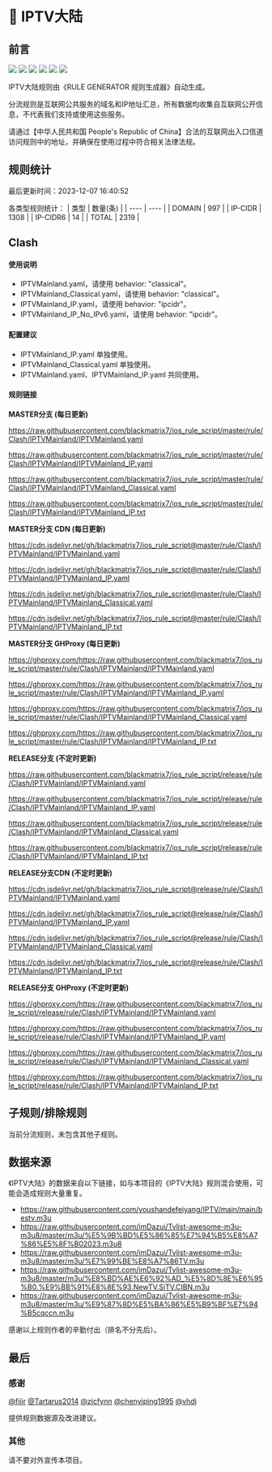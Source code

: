 # 🧸 IPTV大陆

## 前言

![](https://shields.io/badge/-移除重复规则-ff69b4) ![](https://shields.io/badge/-DOMAIN与DOMAIN--SUFFIX合并-green) ![](https://shields.io/badge/-DOMAIN--SUFFIX间合并-critical) ![](https://shields.io/badge/-DOMAIN与DOMAIN--KEYWORD合并-9cf) ![](https://shields.io/badge/-DOMAIN--SUFFIX与DOMAIN--KEYWORD合并-blue) ![](https://shields.io/badge/-IP--CIDR(6)合并-blueviolet) 

IPTV大陆规则由《RULE GENERATOR 规则生成器》自动生成。

分流规则是互联网公共服务的域名和IP地址汇总，所有数据均收集自互联网公开信息，不代表我们支持或使用这些服务。

请通过【中华人民共和国 People's Republic of China】合法的互联网出入口信道访问规则中的地址，并确保在使用过程中符合相关法律法规。

## 规则统计

最后更新时间：2023-12-07 16:40:52

各类型规则统计：
| 类型 | 数量(条)  | 
| ---- | ----  |
| DOMAIN | 997  | 
| IP-CIDR | 1308  | 
| IP-CIDR6 | 14  | 
| TOTAL | 2319  | 


## Clash 

#### 使用说明
- IPTVMainland.yaml，请使用 behavior: "classical"。
- IPTVMainland_Classical.yaml，请使用 behavior: "classical"。
- IPTVMainland_IP.yaml，请使用 behavior: "ipcidr"。
- IPTVMainland_IP_No_IPv6.yaml，请使用 behavior: "ipcidr"。

#### 配置建议
- IPTVMainland_IP.yaml 单独使用。
- IPTVMainland_Classical.yaml 单独使用。
- IPTVMainland.yaml、IPTVMainland_IP.yaml 共同使用。

#### 规则链接
**MASTER分支 (每日更新)**

https://raw.githubusercontent.com/blackmatrix7/ios_rule_script/master/rule/Clash/IPTVMainland/IPTVMainland.yaml

https://raw.githubusercontent.com/blackmatrix7/ios_rule_script/master/rule/Clash/IPTVMainland/IPTVMainland_IP.yaml

https://raw.githubusercontent.com/blackmatrix7/ios_rule_script/master/rule/Clash/IPTVMainland/IPTVMainland_Classical.yaml

https://raw.githubusercontent.com/blackmatrix7/ios_rule_script/master/rule/Clash/IPTVMainland/IPTVMainland_IP.txt

**MASTER分支 CDN (每日更新)**

https://cdn.jsdelivr.net/gh/blackmatrix7/ios_rule_script@master/rule/Clash/IPTVMainland/IPTVMainland.yaml

https://cdn.jsdelivr.net/gh/blackmatrix7/ios_rule_script@master/rule/Clash/IPTVMainland/IPTVMainland_IP.yaml

https://cdn.jsdelivr.net/gh/blackmatrix7/ios_rule_script@master/rule/Clash/IPTVMainland/IPTVMainland_Classical.yaml

https://cdn.jsdelivr.net/gh/blackmatrix7/ios_rule_script@master/rule/Clash/IPTVMainland/IPTVMainland_IP.txt

**MASTER分支 GHProxy (每日更新)**

https://ghproxy.com/https://raw.githubusercontent.com/blackmatrix7/ios_rule_script/master/rule/Clash/IPTVMainland/IPTVMainland.yaml

https://ghproxy.com/https://raw.githubusercontent.com/blackmatrix7/ios_rule_script/master/rule/Clash/IPTVMainland/IPTVMainland_IP.yaml

https://ghproxy.com/https://raw.githubusercontent.com/blackmatrix7/ios_rule_script/master/rule/Clash/IPTVMainland/IPTVMainland_Classical.yaml

https://ghproxy.com/https://raw.githubusercontent.com/blackmatrix7/ios_rule_script/master/rule/Clash/IPTVMainland/IPTVMainland_IP.txt

**RELEASE分支 (不定时更新)**

https://raw.githubusercontent.com/blackmatrix7/ios_rule_script/release/rule/Clash/IPTVMainland/IPTVMainland.yaml

https://raw.githubusercontent.com/blackmatrix7/ios_rule_script/release/rule/Clash/IPTVMainland/IPTVMainland_IP.yaml

https://raw.githubusercontent.com/blackmatrix7/ios_rule_script/release/rule/Clash/IPTVMainland/IPTVMainland_Classical.yaml

https://raw.githubusercontent.com/blackmatrix7/ios_rule_script/release/rule/Clash/IPTVMainland/IPTVMainland_IP.txt

**RELEASE分支CDN (不定时更新)**

https://cdn.jsdelivr.net/gh/blackmatrix7/ios_rule_script@release/rule/Clash/IPTVMainland/IPTVMainland.yaml

https://cdn.jsdelivr.net/gh/blackmatrix7/ios_rule_script@release/rule/Clash/IPTVMainland/IPTVMainland_IP.yaml

https://cdn.jsdelivr.net/gh/blackmatrix7/ios_rule_script@release/rule/Clash/IPTVMainland/IPTVMainland_Classical.yaml

https://cdn.jsdelivr.net/gh/blackmatrix7/ios_rule_script@release/rule/Clash/IPTVMainland/IPTVMainland_IP.txt

**RELEASE分支 GHProxy (不定时更新)**

https://ghproxy.com/https://raw.githubusercontent.com/blackmatrix7/ios_rule_script/release/rule/Clash/IPTVMainland/IPTVMainland.yaml

https://ghproxy.com/https://raw.githubusercontent.com/blackmatrix7/ios_rule_script/release/rule/Clash/IPTVMainland/IPTVMainland_IP.yaml

https://ghproxy.com/https://raw.githubusercontent.com/blackmatrix7/ios_rule_script/release/rule/Clash/IPTVMainland/IPTVMainland_Classical.yaml

https://ghproxy.com/https://raw.githubusercontent.com/blackmatrix7/ios_rule_script/release/rule/Clash/IPTVMainland/IPTVMainland_IP.txt

## 子规则/排除规则


当前分流规则，未包含其他子规则。

## 数据来源

《IPTV大陆》的数据来自以下链接，如与本项目的《IPTV大陆》规则混合使用，可能会造成规则大量重复。

- https://raw.githubusercontent.com/youshandefeiyang/IPTV/main/main/bestv.m3u
- https://raw.githubusercontent.com/imDazui/Tvlist-awesome-m3u-m3u8/master/m3u/%E5%9B%BD%E5%86%85%E7%94%B5%E8%A7%86%E5%8F%B02023.m3u8
- https://raw.githubusercontent.com/imDazui/Tvlist-awesome-m3u-m3u8/master/m3u/%E7%99%BE%E8%A7%86TV.m3u
- https://raw.githubusercontent.com/imDazui/Tvlist-awesome-m3u-m3u8/master/m3u/%E8%BD%AE%E6%92%AD_%E5%8D%8E%E6%95%B0.%E9%BB%91%E8%8E%93.NewTV.SiTV.CIBN.m3u
- https://raw.githubusercontent.com/imDazui/Tvlist-awesome-m3u-m3u8/master/m3u/%E9%87%8D%E5%BA%86%E5%B9%BF%E7%94%B5cqccn.m3u


感谢以上规则作者的辛勤付出（排名不分先后）。

## 最后

### 感谢

[@fiiir](https://github.com/fiiir) [@Tartarus2014](https://github.com/Tartarus2014) [@zjcfynn](https://github.com/zjcfynn) [@chenyiping1995](https://github.com/chenyiping1995) [@vhdj](https://github.com/vhdj)

提供规则数据源及改进建议。

### 其他

请不要对外宣传本项目。